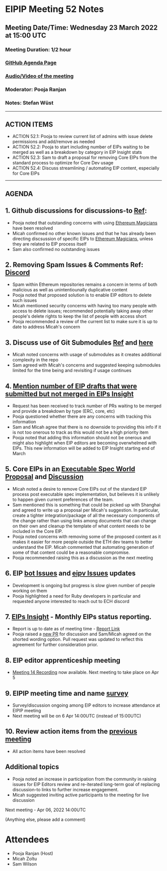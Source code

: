 # EIPIP Meeting 52 Notes
## Meeting Date/Time: Wednesday 23 March 2022 at 15:00 UTC
### Meeting Duration: 1/2 hour
### [GitHub Agenda Page](https://github.com/ethereum-cat-herders/EIPIP/issues/116)
### [Audio/Video of the meeting](https://youtu.be/Wm8uYrAHAyE)
### Moderator: ****Pooja Ranjan****
### Notes: Stefan Wüst

----
## ACTION ITEMS

* ACTION 52.1: Pooja to review current list of admins with issue delete permissions and add/remove as needed 
* ACTION 52.2: Pooja to start including number of EIPs waiting to be merged as well as a breakdown by category in EIP Insight stats
* ACTION 52.3: Sam to draft a proposal for removing Core EIPs from the standard process to optimize for Core Dev usage
* ACTION 52.4: Discuss streamlining / automating EIP content, especially for Core EIPs

---
## AGENDA ##
## 1. Github discussions for discussions-to [Ref](https://github.com/ethereum/EIPs/issues/4879):
* Pooja noted that outstanding concerns with using [Ethereum Magicians](https://ethereum-magicians.org/) have been resolved
* Micah confirmed no other known issues and that he has already been directing discsussion of specific EIPs to [Ethereum Magicians](https://ethereum-magicians.org/), unless they are related to EIP process itself
* Sam also confirmed no outstanding issues
## 2. Removing Spam Issues & Comments Ref: [Discord](https://discord.com/channels/595666850260713488/746566142700814426/953185552000229386)
* Spam within Ethereum repositories remains a concern in terms of both malicious as well as unintentiounally duplicative content
* Pooja noted that proposed solution is to enable EIP editors to delete such issues
* Micah mentioned security concerns with having too many people with access to delete issues; recommended potentially taking away other people's delete rights to keep the list of people with access short
* Pooja recommended a review of the current list to make sure it is up to date to address Micah's concern 
## 3. Discuss use of Git Submodules [Ref](https://github.com/ethereum-cat-herders/EIPIP/issues/116#issuecomment-1076352599) and [here](https://github.com/ethereum/EIPs/issues/4921)
* Micah noted concerns with usage of submodules as it creates additional complexity in the repo
* Sam agreed with Micah's concerns and suggested keeping submodules limited for the time being and revisiting if usage continues
## 4. [Mention number of EIP drafts that were submitted but not merged in EIPs Insight](https://github.com/ethereum-cat-herders/EIPIP/issues/115)
* Request has been received to track number of PRs waiting to be merged and provide a breakdown by type (ERC, core, etc)
* Pooja questioned whether there are any concerns with tracking this information
* Sam and Micah agree that there is no downside to providing this info if it is not too onerous to track as this would not be a high priority item
* Pooja noted that adding this information should not be onerous and might also highlight when EIP editors are becoming overwhelmed with EIPs. This new information will be added to EIP Insight starting end of March
## 5. Core EIPs in an [Executable Spec World Proposal](https://notes.ethereum.org/@timbeiko/executable-eips) and [Discussion](https://ethereum-magicians.org/t/core-eips-in-an-executable-spec-world/8640)
* Micah noted a desire to remove Core EIPs out of the standard EIP process post executable spec implementation, but believes it is unlikely to happen given current preferences of the team. 
* Sam mentioned this is something that could be picked up with Shanghai and agreed to write up a proposal per Micah's suggestion. In particular, create a tighter integration/package of all the necessary components of the change rather than using links among documents that can change on their own and cleanup the template of what content needs to be included in the Core EIP.  
* Pooja noted concerns with removing some of the proposed content as it makes it easier for more people outside the ETH dev teams to better understand the EIP. Micah commented that automating generation of some of that content could be a reasonable compromise. 
* Pooja recommended raising this as a discussion as the next meeting
## 6. EIP [bot Issues](https://github.com/ethereum/EIP-Bot/issues) and [eipv Issues](https://github.com/ethereum/eipv/issues) updates
* Development is ongoing but progress is slow given number of people working on them
* Pooja highlighted a need for Ruby developers in particular and requested anyone interested to reach out to ECH discord
## 7. [EIPs Insight](https://hackmd.io/@poojaranjan/EthereumImprovementProposalsInsight/https%3A%2F%2Fhackmd.io%2F%40poojaranjan%2FEIPsInsightMarch2022) - Monthly EIPs status reporting.
* Report is up to date as of meeting time - [Report Link](https://hackmd.io/@poojaranjan/EthereumImprovementProposalsInsight/https%3A%2F%2Fhackmd.io%2F%40poojaranjan%2FEIPsInsightMarch2022)
* Pooja raised a [new PR](https://github.com/ethereum/EIPs/pull/4880) for discussion and Sam/Micah agreed on the shorted wording option. Pull request was updated to reflect this agreement for further consideration prior.
## 8. EIP editor apprenticeship meeting
* [Meeting 14 Recording](https://youtu.be/FU6FXir-GMY) now available. Next meeting to take place on Apr 5
## 9. EIPIP meeting time and name [survey](https://docs.google.com/forms/d/e/1FAIpQLSchmERP_dueiskdi-SlJCa57s7p7Ku5u_wTOJtlqTefpENglg/viewform)
* Survey/discussion ongoing among EIP editors to increase attendance at EIPIP meeting
* Next meeting will be on 6 Apr 14:00UTC (instead of 15:00UTC)
## 10. Review action items from the [previous meeting](https://github.com/ethereum-cat-herders/EIPIP/blob/master/All%20EIPIP%20Meetings/Meeting%20051.md)
 * All action items have been resolved
 
## Additional topics
* Pooja noted an increase in participation from the community in raising issues for EIP Editors review and re-iterated long-term goal of replacing discussion-to links to further increase engagement. 
* Micah suggested inviting active participants to the meeting for live discussion

Next meeting - Apr 06, 2022 14:00UTC

(Anything else, please add a comment)

# Attendees

* Pooja Ranjan (Host)
* Micah Zoltu
* Sam Wilson
